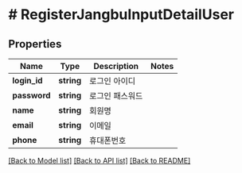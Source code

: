 # # RegisterJangbuInputDetailUser

## Properties

Name | Type | Description | Notes
------------ | ------------- | ------------- | -------------
**login_id** | **string** | 로그인 아이디 |
**password** | **string** | 로그인 패스워드 |
**name** | **string** | 회원명 |
**email** | **string** | 이메일 |
**phone** | **string** | 휴대폰번호 |

[[Back to Model list]](../../README.md#models) [[Back to API list]](../../README.md#endpoints) [[Back to README]](../../README.md)
